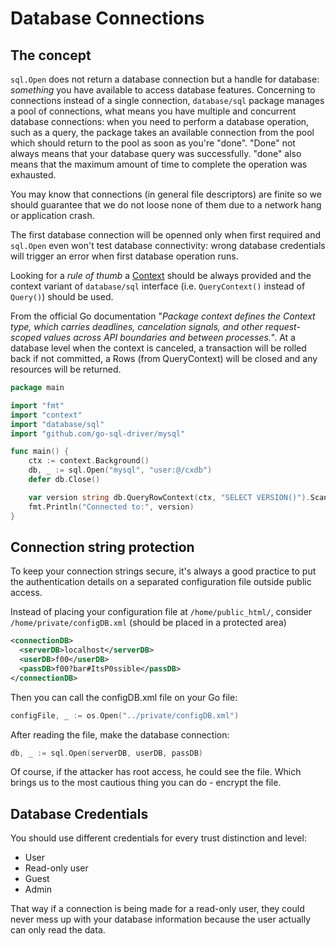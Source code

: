 Database Connections
====================

## The concept

`sql.Open` does not return a database connection but a handle for database:
_something_ you have available to access database features.
Concerning to connections instead of a single connection, `database/sql`
package manages a pool of connections, what means you have multiple and
concurrent database connections: when you need to perform a database operation,
such as a query, the package takes an available connection from the pool which
should return to the pool as soon as you're "done".
"Done" not always means that your database query was successfully. "done" also
means that the maximum amount of time to complete the operation was exhausted.

You may know that connections (in general file descriptors) are finite so we
should guarantee that we do not loose none of them due to a network hang or
application crash.

The first database connection will be openned only when first required and
`sql.Open` even won't test database connectivity: wrong database credentials
will trigger an error when first database operation runs.

Looking for a _rule of thumb_ a [Context][3] should be always provided and the
context variant of `database/sql` interface (i.e. `QueryContext()` instead of
`Query()`) should be used.

From the official Go documentation "_Package context defines the Context type,
which carries deadlines, cancelation signals, and other request-scoped values
across API boundaries and between processes._".
At a database level when the context is canceled, a transaction will be rolled
back if not committed, a Rows (from QueryContext) will be closed and any
resources will be returned.

```go
package main

import "fmt"
import "context"
import "database/sql"
import "github.com/go-sql-driver/mysql"

func main() {
    ctx := context.Background()
    db, _ := sql.Open("mysql", "user:@/cxdb")
    defer db.Close()

    var version string db.QueryRowContext(ctx, "SELECT VERSION()").Scan(&version)
    fmt.Println("Connected to:", version)
}
```

## Connection string protection

To keep your connection strings secure, it's always a good practice to put the
authentication details on a separated configuration file outside public access.

Instead of placing your configuration file at `/home/public_html/`, consider
`/home/private/configDB.xml` (should be placed in a protected area)

```xml
<connectionDB>
  <serverDB>localhost</serverDB>
  <userDB>f00</userDB>
  <passDB>f00?bar#ItsP0ssible</passDB>
</connectionDB>
```

Then you can call the configDB.xml file on your Go file:

```go
configFile, _ := os.Open("../private/configDB.xml")
```

After reading the file, make the database connection:

```go
db, _ := sql.Open(serverDB, userDB, passDB)
```

Of course, if the attacker has root access, he could see the file. Which brings
us to the most cautious thing you can do - encrypt the file.

## Database Credentials

You should use different credentials for every trust distinction and level:

* User
* Read-only user
* Guest
* Admin

That way if a connection is being made for a read-only user, they could never
mess up with your database information because the user actually can only read
the data.

[1]: https://golang.org/pkg/database/sql/#DB.Close
[2]: ../error-handling-logging/README.md
[3]: https://golang.org/pkg/context/
